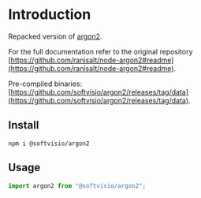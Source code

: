 # Introduction

Repacked version of [argon2](https://www.npmjs.com/package/argon2).

For the full documentation refer to the original repository [https://github.com/ranisalt/node-argon2#readme](https://github.com/ranisalt/node-argon2#readme).

Pre-compiled binaries: [https://github.com/softvisio/argon2/releases/tag/data](https://github.com/softvisio/argon2/releases/tag/data).

## Install

```shell
npm i @softvisio/argon2
```

## Usage

```javascript
import argon2 from "@softvisio/argon2";
```
